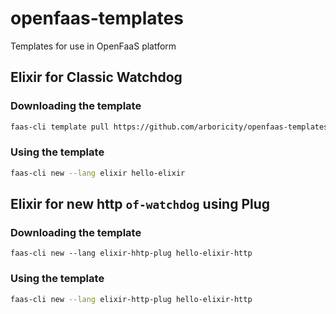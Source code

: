 # openfaas-templates
Templates for use in OpenFaaS platform

## Elixir for Classic Watchdog
### Downloading the template
```sh
faas-cli template pull https://github.com/arboricity/openfaas-templates/
```

### Using the template
``` sh
faas-cli new --lang elixir hello-elixir
```

## Elixir for new http `of-watchdog` using Plug
### Downloading the template
```
faas-cli new --lang elixir-hhtp-plug hello-elixir-http
```
### Using the template
``` sh
faas-cli new --lang elixir-http-plug hello-elixir-http
```
